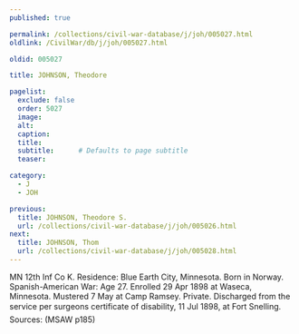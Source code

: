 ```yaml
---
published: true

permalink: /collections/civil-war-database/j/joh/005027.html
oldlink: /CivilWar/db/j/joh/005027.html

oldid: 005027

title: JOHNSON, Theodore

pagelist:
  exclude: false
  order: 5027
  image: 
  alt:
  caption:
  title:
  subtitle:      # Defaults to page subtitle
  teaser:

category: 
  - J 
  - JOH

previous:
  title: JOHNSON, Theodore S.
  url: /collections/civil-war-database/j/joh/005026.html  
next:
  title: JOHNSON, Thom
  url: /collections/civil-war-database/j/joh/005028.html   
---
```

MN 12th Inf Co K. Residence: Blue Earth City, Minnesota. Born in Norway. Spanish-American War: Age 27. Enrolled 29 Apr 1898 at Waseca, Minnesota. Mustered 7 May at Camp Ramsey. Private. Discharged from the service per surgeon&#146;s certificate of disability, 11 Jul 1898, at Fort Snelling. Sources: (MSAW p185)